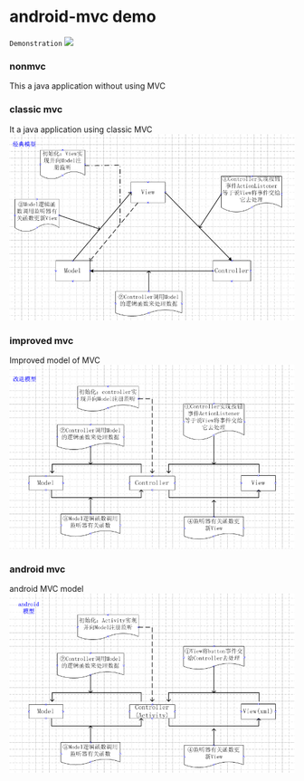 # android-mvc demo
`Demonstration`
![](https://github.com/cc-shifo/android-mvc/raw/android-mvc/mvc.git)<br>


### nonmvc
This a java application without using MVC<br>

### classic mvc
It a java application using classic MVC<br>
![](https://github.com/cc-shifo/android-mvc/raw/master/classicmvc/res/classic.png)<br>

### improved mvc
Improved model of MVC<br>
![](https://github.com/cc-shifo/android-mvc/raw/master/improvedmvc/res/improved.png)<br>

### android mvc
android MVC model<br>
![](https://github.com/cc-shifo/android-mvc/raw/master/AndroidMVCDemo/app/src/main/res/drawable/my-android.png)<br>
